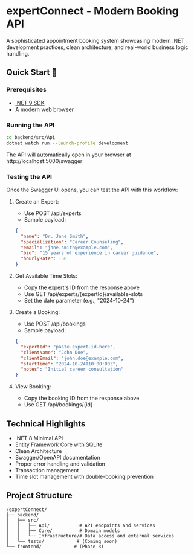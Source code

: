 # expertConnect - Modern Booking API

A sophisticated appointment booking system showcasing modern .NET development practices, clean architecture, and real-world business logic handling.

## Quick Start 🚀

### Prerequisites
- [.NET 9 SDK](https://dotnet.microsoft.com/download)
- A modern web browser

### Running the API

```bash
cd backend/src/Api
dotnet watch run --launch-profile development
```

The API will automatically open in your browser at http://localhost:5000/swagger

### Testing the API
Once the Swagger UI opens, you can test the API with this workflow:

1. Create an Expert:
   - Use POST /api/experts
   - Sample payload:
   ```json
   {
     "name": "Dr. Jane Smith",
     "specialization": "Career Counseling",
     "email": "jane.smith@example.com",
     "bio": "15 years of experience in career guidance",
     "hourlyRate": 150
   }
   ```

2. Get Available Time Slots:
   - Copy the expert's ID from the response above
   - Use GET /api/experts/{expertId}/available-slots
   - Set the date parameter (e.g., "2024-10-24")

3. Create a Booking:
   - Use POST /api/bookings
   - Sample payload:
   ```json
   {
     "expertId": "paste-expert-id-here",
     "clientName": "John Doe",
     "clientEmail": "john.doe@example.com",
     "startTime": "2024-10-24T10:00:00Z",
     "notes": "Initial career consultation"
   }
   ```

4. View Booking:
   - Copy the booking ID from the response above
   - Use GET /api/bookings/{id}

## Technical Highlights
- .NET 8 Minimal API
- Entity Framework Core with SQLite
- Clean Architecture
- Swagger/OpenAPI documentation
- Proper error handling and validation
- Transaction management
- Time slot management with double-booking prevention

## Project Structure
```
/expertConnect/
├── backend/
│   ├── src/
│   │   ├── Api/           # API endpoints and services
│   │   ├── Core/          # Domain models
│   │   └── Infrastructure/# Data access and external services
│   └── tests/            # (Coming soon)
└── frontend/            # (Phase 3)
